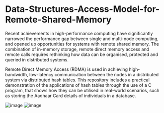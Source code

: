 # Data-Structures-Access-Model-for-Remote-Shared-Memory

Recent achievements in high-performance computing have significantly narrowed the performance gap between single and multi-node computing, and opened up opportunities for systems with remote shared memory. The combination of in-memory storage, remote direct memory access and remote calls requires rethinking how data can be organised, protected and queried in distributed systems.

Remote Direct Memory Access (RDMA) is used in achieving high-bandwidth, low-latency communication between the nodes in a distributed system via distributed hash tables. This repository includes a practical demonstration of the applications of hash tables through the use of a C program, that shows how they can be utilised in real-world scenarios, such as storing the Aadhaar Card details of individuals in a database.

![image](https://github.com/mihikadhariwal/Data-Structures-Access-Model-for-Remote-Shared-Memory/assets/107950680/9f5e4a44-7e93-485e-b9ee-4319ed64dc70) ![image](https://github.com/mihikadhariwal/Data-Structures-Access-Model-for-Remote-Shared-Memory/assets/107950680/de984772-afeb-4a97-b378-79abf80f65c1)

